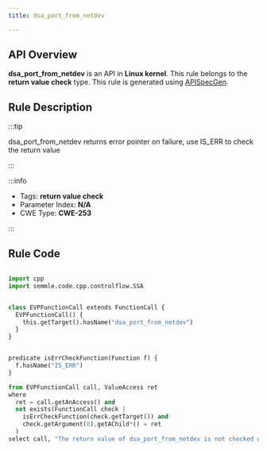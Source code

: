 ```yaml
---
title: dsa_port_from_netdev

---
```



## API Overview
**dsa_port_from_netdev** is an API in **Linux kernel**. This rule belongs to the **return value check** type. This rule is generated using [APISpecGen](../../tools/APISpecGen).
## Rule Description

:::tip

dsa_port_from_netdev returns error pointer on failure, use IS_ERR to check the return value

:::

:::info

- Tags: **return value check**
- Parameter Index: **N/A**
- CWE Type: **CWE-253**

:::

## Rule Code
```python

import cpp
import semmle.code.cpp.controlflow.SSA


class EVPFunctionCall extends FunctionCall {
  EVPFunctionCall() {
    this.getTarget().hasName("dsa_port_from_netdev")
  }
}


predicate isErrCheckFunction(Function f) {
  f.hasName("IS_ERR") 
}

from EVPFunctionCall call, ValueAccess ret
where
  ret = call.getAnAccess() and
  not exists(FunctionCall check |
    isErrCheckFunction(check.getTarget()) and
    check.getArgument(0).getAChild*() = ret
  )
select call, "The return value of dsa_port_from_netdev is not checked with IS_ERR."
    
```